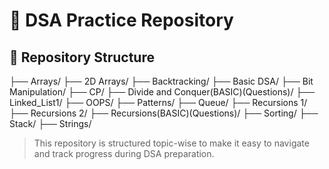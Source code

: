 # 📘 DSA Practice Repository

## 📂 Repository Structure

├── Arrays/
├── 2D Arrays/
├── Backtracking/
├── Basic DSA/
├── Bit Manipulation/
├── CP/
├── Divide and Conquer(BASIC)(Questions)/
├── Linked_List1/
├── OOPS/
├── Patterns/
├── Queue/
├── Recursions 1/
├── Recursions 2/
├── Recursions(BASIC)(Questions)/
├── Sorting/
├── Stack/
├── Strings/


> This repository is structured topic-wise to make it easy to navigate and track progress during DSA preparation.
